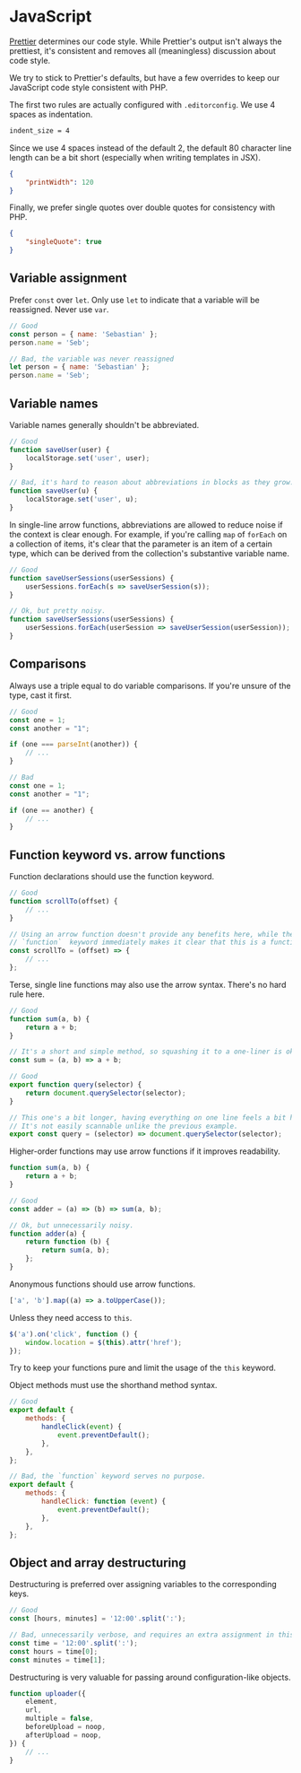 # JavaScript

[Prettier](https://prettier.io) determines our code style. While Prettier's output isn't always the prettiest, it's consistent and removes all (meaningless) discussion about code style.

We try to stick to Prettier's defaults, but have a few overrides to keep our JavaScript code style consistent with PHP.

The first two rules are actually configured with `.editorconfig`. We use 4 spaces as indentation.

```txt
indent_size = 4
```

Since we use 4 spaces instead of the default 2, the default 80 character line length can be a bit short (especially when writing templates in JSX).

```json
{
    "printWidth": 120
}
```

Finally, we prefer single quotes over double quotes for consistency with PHP.

```json
{
    "singleQuote": true
}
```

## Variable assignment

Prefer `const` over `let`. Only use `let` to indicate that a variable will be reassigned. Never use `var`.

```js
// Good
const person = { name: 'Sebastian' };
person.name = 'Seb';

// Bad, the variable was never reassigned
let person = { name: 'Sebastian' };
person.name = 'Seb';
```

## Variable names

Variable names generally shouldn't be abbreviated.

```js
// Good
function saveUser(user) {
    localStorage.set('user', user);
}

// Bad, it's hard to reason about abbreviations in blocks as they grow.
function saveUser(u) {
    localStorage.set('user', u);
}
```

In single-line arrow functions, abbreviations are allowed to reduce noise if the context is clear enough. For example, if you're calling `map` of `forEach` on a collection of items, it's clear that the parameter is an item of a certain type, which can be derived from the collection's substantive variable name.

```js
// Good
function saveUserSessions(userSessions) {
    userSessions.forEach(s => saveUserSession(s));
}

// Ok, but pretty noisy.
function saveUserSessions(userSessions) {
    userSessions.forEach(userSession => saveUserSession(userSession));
}
```

## Comparisons

Always use a triple equal to do variable comparisons. If you're unsure of the type, cast it first.

```js
// Good
const one = 1;
const another = "1";

if (one === parseInt(another)) {
    // ...
}

// Bad
const one = 1;
const another = "1";

if (one == another) {
    // ...
}
```

## Function keyword vs. arrow functions

Function declarations should use the function keyword.

```js
// Good
function scrollTo(offset) {
    // ...
}

// Using an arrow function doesn't provide any benefits here, while the
// `function`  keyword immediately makes it clear that this is a function.
const scrollTo = (offset) => {
    // ...
};
```

Terse, single line functions may also use the arrow syntax. There's no hard rule here.

```js
// Good
function sum(a, b) {
    return a + b;
}

// It's a short and simple method, so squashing it to a one-liner is ok.
const sum = (a, b) => a + b;
```

```js
// Good
export function query(selector) {
    return document.querySelector(selector);
}

// This one's a bit longer, having everything on one line feels a bit heavy.
// It's not easily scannable unlike the previous example.
export const query = (selector) => document.querySelector(selector);
```

Higher-order functions may use arrow functions if it improves readability.

```js
function sum(a, b) {
    return a + b;
}

// Good
const adder = (a) => (b) => sum(a, b);

// Ok, but unnecessarily noisy.
function adder(a) {
    return function (b) {
        return sum(a, b);
    };
}
```

Anonymous functions should use arrow functions.

```js
['a', 'b'].map((a) => a.toUpperCase());
```

Unless they need access to `this`.

```js
$('a').on('click', function () {
    window.location = $(this).attr('href');
});
```

Try to keep your functions pure and limit the usage of the `this` keyword.

Object methods must use the shorthand method syntax.

```js
// Good
export default {
    methods: {
        handleClick(event) {
            event.preventDefault();
        },
    },
};

// Bad, the `function` keyword serves no purpose.
export default {
    methods: {
        handleClick: function (event) {
            event.preventDefault();
        },
    },
};
```

## Object and array destructuring

Destructuring is preferred over assigning variables to the corresponding keys.

```js
// Good
const [hours, minutes] = '12:00'.split(':');

// Bad, unnecessarily verbose, and requires an extra assignment in this case.
const time = '12:00'.split(':');
const hours = time[0];
const minutes = time[1];
```

Destructuring is very valuable for passing around configuration-like objects.

```js
function uploader({
    element,
    url,
    multiple = false,
    beforeUpload = noop,
    afterUpload = noop,
}) {
    // ...
}
```
